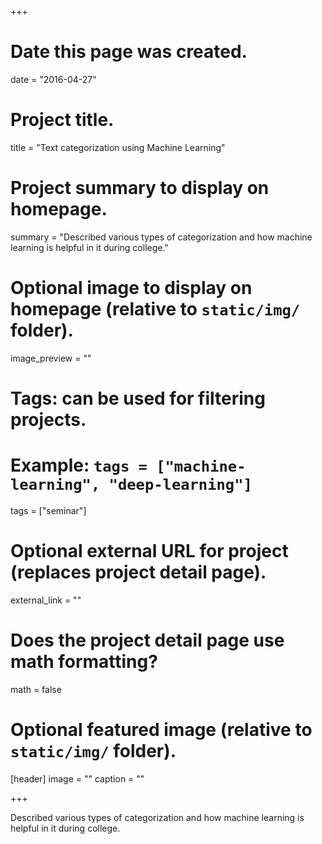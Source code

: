 +++
# Date this page was created.
date = "2016-04-27"

# Project title.
title = "Text categorization using Machine Learning"

# Project summary to display on homepage.
summary = "Described various types of categorization and how machine learning is helpful in it during college."

# Optional image to display on homepage (relative to `static/img/` folder).
image_preview = ""

# Tags: can be used for filtering projects.
# Example: `tags = ["machine-learning", "deep-learning"]`
tags = ["seminar"]

# Optional external URL for project (replaces project detail page).
external_link = ""

# Does the project detail page use math formatting?
math = false

# Optional featured image (relative to `static/img/` folder).
[header]
image = ""
caption = ""

+++

Described various types of categorization and how machine learning is helpful in it during college.
